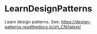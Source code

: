 # LearnDesignPatterns
Learn design patterns. See: https://design-patterns.readthedocs.io/zh_CN/latest/
